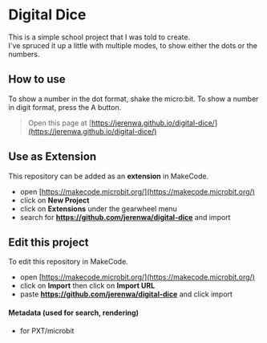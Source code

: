 # Digital Dice
This is a simple school project that I was told to create.<br/>
I've spruced it up a little with multiple modes, to show either the dots or the numbers.

## How to use
To show a number in the dot format, shake the micro:bit. To show a number in digit format, press the A button.


> Open this page at [https://jerenwa.github.io/digital-dice/](https://jerenwa.github.io/digital-dice/)

## Use as Extension

This repository can be added as an **extension** in MakeCode.

* open [https://makecode.microbit.org/](https://makecode.microbit.org/)
* click on **New Project**
* click on **Extensions** under the gearwheel menu
* search for **https://github.com/jerenwa/digital-dice** and import

## Edit this project

To edit this repository in MakeCode.

* open [https://makecode.microbit.org/](https://makecode.microbit.org/)
* click on **Import** then click on **Import URL**
* paste **https://github.com/jerenwa/digital-dice** and click import

#### Metadata (used for search, rendering)

* for PXT/microbit
<script src="https://makecode.com/gh-pages-embed.js"></script><script>makeCodeRender("{{ site.makecode.home_url }}", "{{ site.github.owner_name }}/{{ site.github.repository_name }}");</script>
